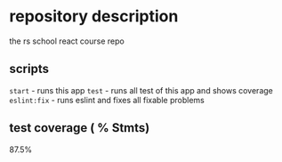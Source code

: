 # repository description

the rs school react course repo

## scripts

`start` - runs this app
`test` - runs all test of this app and shows coverage
`eslint:fix` - runs eslint and fixes all fixable problems

## test coverage ( % Stmts)

87.5%
